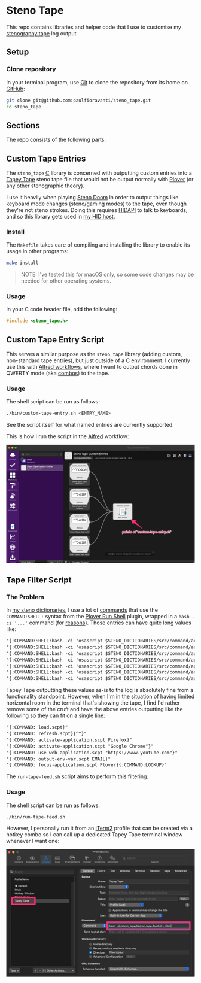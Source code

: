# Steno Tape

This repo contains libraries and helper code that I use to customise my
[stenography tape][] log output.

## Setup

### Clone repository

In your terminal program, use [Git][] to clone the repository from its home on
[GitHub][]:

```sh
git clone git@github.com:paulfioravanti/steno_tape.git
cd steno_tape
```

## Sections

The repo consists of the following parts:

## Custom Tape Entries

The `steno_tape` [C][] library is concerned with outputting custom entries into
a [Tapey Tape][] steno tape file that would not be output normally with
[Plover][] (or any other stenographic theory).

I use it heavily when playing [Steno Doom][] in order to output things like
keyboard mode changes (steno/gaming modes) to the tape, even though they're not
steno strokes. Doing this requires [HIDAPI][] to talk to keyboards, and so this
library gets used in [my HID host][].

### Install

The `Makefile` takes care of compiling and installing the library to enable its
usage in other programs:

```sh
make install
```

> NOTE: I've tested this for macOS only, so some code changes may be needed
> for other operating systems.

### Usage

In your C code header file, add the following:

```c
#include <steno_tape.h>
```

## Custom Tape Entry Script

This serves a similar purpose as the `steno_tape` library (adding custom,
non-standard tape entries), but just outside of a C environment. I currently use
this with [Alfred workflows][], where I want to output chords done in
QWERTY mode (aka [combos][]) to the tape.

### Usage

The shell script can be run as follows:

```sh
./bin/custom-tape-entry.sh <ENTRY_NAME>
```

See the script itself for what named entries are currently supported.

This is how I run the script in the [Alfred][] workflow:

![Alfred workflow][Alfred workflow image url]

## Tape Filter Script

### The Problem

In [my steno dictionaries][], I use a lot of [commands][] that use the
`COMMAND:SHELL:` syntax from the [Plover Run Shell][] plugin, wrapped in a
`bash -ci '...'` command (for [reasons][]). Those entries can have quite long
values like:

```txt
"{:COMMAND:SHELL:bash -ci 'osascript $STENO_DICTIONARIES/src/command/actions/load.scpt'}"
"{:COMMAND:SHELL:bash -ci 'osascript $STENO_DICTIONARIES/src/command/actions/refresh.scpt'}{^^}"
"{:COMMAND:SHELL:bash -ci 'osascript $STENO_DICTIONARIES/src/command/application/activate-application.scpt Firefox'}"
"{:COMMAND:SHELL:bash -ci 'osascript $STENO_DICTIONARIES/src/command/application/activate-application.scpt \"Google Chrome\"'}"
"{:COMMAND:SHELL:bash -ci 'osascript $STENO_DICTIONARIES/src/command/application/use-web-application.scpt \"https://www.youtube.com\"'}"
"{:COMMAND:SHELL:bash -ci 'osascript $STENO_DICTIONARIES/src/command/actions/output-env-var.scpt EMAIL'}"
"{:COMMAND:SHELL:bash -ci 'osascript $STENO_DICTIONARIES/src/command/application/focus-application.scpt Plover'}{:COMMAND:LOOKUP}"
```

Tapey Tape outputting these values as-is to the log is absolutely fine from a
functionality standpoint. However, when I'm in the situation of having limited
horizontal room in the terminal that's showing the tape, I find I'd rather
remove some of the cruft and have the above entries outputting like the
following so they can fit on a single line:

```txt
"{:COMMAND: load.scpt}"
"{:COMMAND: refresh.scpt}{^^}"
"{:COMMAND: activate-application.scpt Firefox}"
"{:COMMAND: activate-application.scpt "Google Chrome"}"
"{:COMMAND: use-web-application.scpt "https://www.youtube.com"}"
"{:COMMAND: output-env-var.scpt EMAIL}"
"{:COMMAND: focus-application.scpt Plover}{:COMMAND:LOOKUP}"
```

The `run-tape-feed.sh` script aims to perform this filtering.

### Usage

The shell script can be run as follows:

```sh
./bin/run-tape-feed.sh
```

However, I personally run it from an [iTerm2][] profile that can be created via
a hotkey combo so I can call up a dedicated Tapey Tape terminal window whenever
I want one:

![iTerm2 Tapey Tape profile][iTerm2 Tapey Tape profile image url]

[Alfred]: https://www.alfredapp.com/
[Alfred workflows]: https://github.com/paulfioravanti/dotfiles/tree/master/macos/alfred
[C]: https://en.wikipedia.org/wiki/C_(programming_language)
[combos]: https://github.com/qmk/qmk_firmware/blob/master/docs/feature_combo.md
[commands]: https://github.com/paulfioravanti/steno-dictionaries/blob/main/dictionaries/command.md
[Git]: https://git-scm.com/
[GitHub]: https://github.com/
[HIDAPI]: https://github.com/libusb/hidapi
[iTerm2]: https://iterm2.com/
[iTerm2 Tapey Tape profile image url]: ./assets/iterm2-tape-config.jpg
[Alfred workflow image url]: ./assets/custom-tape-entries.jpg
[my HID host]: https://github.com/paulfioravanti/hid_hosts
[my steno dictionaries]: https://github.com/paulfioravanti/steno-dictionaries
[Plover]: https://github.com/openstenoproject/plover/
[Plover Run Shell]: https://github.com/user202729/plover_run_shell
[reasons]: https://github.com/user202729/plover_run_shell/issues/3#issuecomment-992059691
[Steno Doom]: https://www.paulfioravanti.com/blog/steno-gaming-doom-typist/
[stenography tape]: https://en.wikipedia.org/wiki/Stenotype#Example
[Tapey Tape]: https://github.com/rabbitgrowth/plover-tapey-tape
